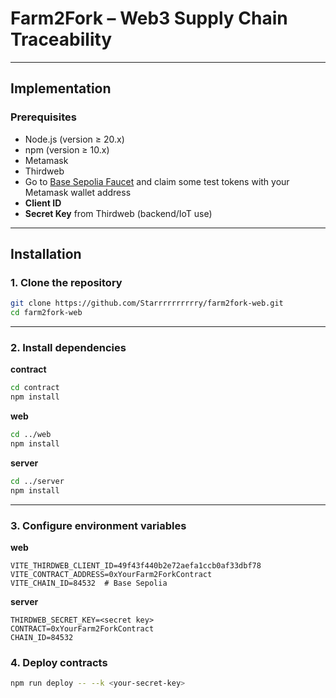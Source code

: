 # Farm2Fork – Web3 Supply Chain Traceability

---

## Implementation

### Prerequisites
- Node.js (version ≥ 20.x)
- npm (version ≥ 10.x)
- Metamask
- Thirdweb
- Go to [Base Sepolia Faucet](https://www.alchemy.com/faucets/base-sepolia) and claim some test tokens with your Metamask wallet address
- **Client ID**
- **Secret Key** from Thirdweb (backend/IoT use)

---

## Installation

### 1. Clone the repository
```bash
git clone https://github.com/Starrrrrrrrrry/farm2fork-web.git
cd farm2fork-web
```
---
### 2. Install dependencies
**contract**
```bash
cd contract
npm install
```
**web**
```bash
cd ../web
npm install
```
**server**
```bash
cd ../server
npm install
```
---
### 3. Configure environment variables
**web**
```env
VITE_THIRDWEB_CLIENT_ID=49f43f440b2e72aefa1ccb0af33dbf78
VITE_CONTRACT_ADDRESS=0xYourFarm2ForkContract
VITE_CHAIN_ID=84532  # Base Sepolia
```

**server**
```env
THIRDWEB_SECRET_KEY=<secret key>   
CONTRACT=0xYourFarm2ForkContract
CHAIN_ID=84532
```

### 4. Deploy contracts
```bash
npm run deploy -- --k <your-secret-key>
```
